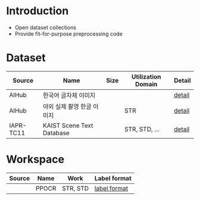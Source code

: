 # Introduction
- Open dataset collections
- Provide fit-for-purpose preprocessing code

# Dataset
| Source        | Name                       | Size  | Utilization Domain  |Detail |
|---------------|----------------------------|------ |---------------------|-|
| AIHub         | 한국어 글자체 이미지         |       |                    |[detail](./13.%20korean%20font/README.md)|
| AIHub         | 야외 실제 촬영 한글 이미지   |       |    STR             | [detail](./Outdoor%20real%20shot%20Korean%20image/README.md)  |
| IAPR-TC11     | KAIST Scene Text Database  |       | STR, STD, ...        |[detail](./KAIST%20Scene%20Text%20Database\README.md)|

# Workspace
| Source        | Name                       | Work       | Label format                              |
|---------------|----------------------------|------------|-------------------------------------------|
|               | PPOCR                       | STR, STD  | [label format](./PPOCR/label_format.md)    |
